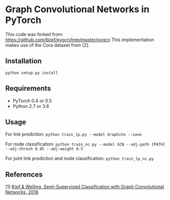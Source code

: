 Graph Convolutional Networks in PyTorch
====
This code was forked from: https://github.com/tkipf/pygcn/tree/master/pygcn
This implementation makes use of the Cora dataset from [2].

## Installation

```python setup.py install```

## Requirements

  * PyTorch 0.4 or 0.5
  * Python 2.7 or 3.6

## Usage

For link prediction:
```python train_lp.py --model Graphite --save```

For node classification:
```python train_nc.py --model GCN --adj-path [PATH] --adj-thresh 0.95 --adj-weight 0.5```

For joint link prediction and node classification:
```python train_lp_nc.py```

## References

[1] [Kipf & Welling, Semi-Supervised Classification with Graph Convolutional Networks, 2016](https://arxiv.org/abs/1609.02907)

```
